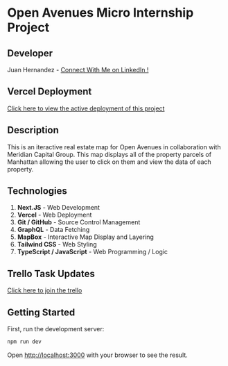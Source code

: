 # Open Avenues Micro Internship Project

## Developer

Juan Hernandez - [Connect With Me on LinkedIn !](www.linkedin.com/in/juan-hernandez-80764a24b)

## Vercel Deployment

[Click here to view the active deployment of this project](https://real-estate-map-woad.vercel.app/)

## Description

This is an iteractive real estate map
for Open Avenues in collaboration with Meridian Capital Group. This map displays all of the property parcels of Manhattan allowing the user to click on them and view the data of each property.

## Technologies

1. **Next.JS** - Web Development
2. **Vercel** - Web Deployment
3. **Git / GitHub** - Source Control Management
4. **GraphQL** - Data Fetching
5. **MapBox** - Interactive Map Display and Layering
6. **Tailwind CSS** - Web Styling
7. **TypeScript / JavaScript** - Web Programming / Logic

## Trello Task Updates

[Click here to join the trello](https://trello.com/invite/b/h2cknMPC/ATTI4658cead04a16fa398456263b4cbf5bb01BBE948/open-aves-meridian-internship)

## Getting Started

First, run the development server:

```bash
npm run dev

```

Open [http://localhost:3000](http://localhost:3000) with your browser to see the result.
